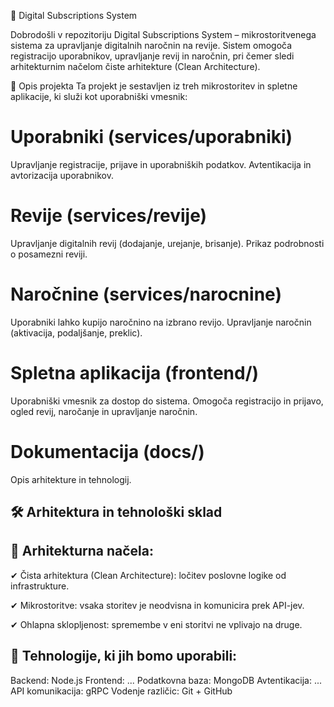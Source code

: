 📌 Digital Subscriptions System

Dobrodošli v repozitoriju Digital Subscriptions System – mikrostoritvenega sistema za upravljanje digitalnih naročnin na revije. Sistem omogoča registracijo uporabnikov, upravljanje revij in naročnin, pri čemer sledi arhitekturnim načelom čiste arhitekture (Clean Architecture).

📖 Opis projekta
Ta projekt je sestavljen iz treh mikrostoritev in spletne aplikacije, ki služi kot uporabniški vmesnik:

# Uporabniki (services/uporabniki)
Upravljanje registracije, prijave in uporabniških podatkov.
Avtentikacija in avtorizacija uporabnikov.

# Revije (services/revije)
Upravljanje digitalnih revij (dodajanje, urejanje, brisanje).
Prikaz podrobnosti o posamezni reviji.

# Naročnine (services/narocnine)
Uporabniki lahko kupijo naročnino na izbrano revijo.
Upravljanje naročnin (aktivacija, podaljšanje, preklic).

# Spletna aplikacija (frontend/)
Uporabniški vmesnik za dostop do sistema.
Omogoča registracijo in prijavo, ogled revij, naročanje in upravljanje naročnin.

# Dokumentacija (docs/)
Opis arhitekture in tehnologij.

## 🛠️ Arhitektura in tehnološki sklad
## 🔸 Arhitekturna načela:
✔ Čista arhitektura (Clean Architecture): ločitev poslovne logike od infrastrukture.

✔ Mikrostoritve: vsaka storitev je neodvisna in komunicira prek API-jev.

✔ Ohlapna sklopljenost: spremembe v eni storitvi ne vplivajo na druge.

## 🔸 Tehnologije, ki jih bomo uporabili:

Backend: Node.js
Frontend: ...
Podatkovna baza: MongoDB
Avtentikacija: ...
API komunikacija: gRPC
Vodenje različic: Git + GitHub